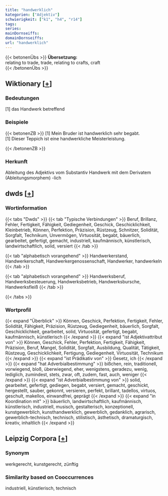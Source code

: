 ```yaml
---
title: "handwerklich"
kategorien: ["Adjektiv"]
schwierigkeit: ["k1", "h4", "r14"]
tags:
series:
mainDornseiffs:
domainDornseiffs:
url: "handwerklich"
---
```


{{< betonenÜbs >}}
**Übersetzung:**  
relating to trade, trade, relating to crafts, craft  
{{< /betonenÜbs >}}

## Wiktionary [[+](https://de.wiktionary.org/wiki/handwerklich)]

### Bedeutungen
[1] das Handwerk betreffend  

### Beispiele
{{< betonenZB >}}
[1] Mein Bruder ist handwerklich sehr begabt.  
[1] Dieser Teppich ist eine handwerkliche Meisterleistung.  

{{< /betonenZB >}}
### Herkunft
Ableitung des Adjektivs vom Substantiv Handwerk mit dem Derivatem (Ableitungsmorphem) -lich  



## dwds [[+](https://www.dwds.de/wb/handwerklich)]

### Wortinformation
{{< tabs "Dwds" >}}
{{< tab "Typische Verbindungen" >}}
Beruf, Brillanz, Fehler, Fertigkeit, Fähigkeit, Gediegenheit, Geschick, Geschicklichkeit, Kleinbetrieb, Können, Perfektion, Präzision, Rüstzeug, Schnitzer, Solidität, Sorgfalt, Technikum, Unvermögen, Virtuosität, begabt, bäuerlich, gearbeitet, gefertigt, gemacht, industriell, kaufmännisch, künstlerisch, landwirtschaftlich, solid, versiert
{{< /tab >}}

{{< tab "alphabetisch vorangehend" >}}
Handwerkerstand, Handwerkerschaft, Handwerkergenossenschaft, Handwerker, handwerkeln
{{< /tab >}}

{{< tab "alphabetisch vorangehend" >}}
Handwerksberuf, Handwerksbesteuerung, Handwerksbetrieb, Handwerksbursche, Handwerksfleiß
{{< /tab >}}

{{< /tabs >}}

### Wortprofil
{{< expand "Überblick" >}} Können, Geschick, Perfektion, Fertigkeit, Fehler, Solidität, Fähigkeit, Präzision, Rüstzeug, Gediegenheit, bäuerlich, Sorgfalt, Geschicklichkeit, gearbeitet, solid, Virtuosität, gefertigt, begabt, kaufmännisch, künstlerisch {{< /expand >}}
{{< expand "ist Adjektivattribut von" >}} Können, Geschick, Fehler, Perfektion, Fertigkeit, Fähigkeit, Präzision, Beruf, Mangel, Solidität, Sorgfalt, Ausbildung, Qualität, Tätigkeit, Rüstzeug, Geschicklichkeit, Fertigung, Gediegenheit, Virtuosität, Technikum {{< /expand >}}
{{< expand "ist Prädikativ von" >}} Gesetz, ich {{< /expand >}}
{{< expand "hat Adverbialbestimmung" >}} bißchen, rein, traditionell, vorwiegend, bloß, überwiegend, eher, wenigstens, geradezu, wenig, lediglich, zumindest, stets, zwar, oft, zudem, fast, auch, weniger {{< /expand >}}
{{< expand "ist Adverbialbestimmung von" >}} solid, gearbeitet, gefertigt, gediegen, begabt, versiert, gemacht, geschickt, hergestellt, sauber, gekonnt, versieren, perfekt, brillant, tadellos, virtuos, geschult, makellos, einwandfrei, geprägt {{< /expand >}}
{{< expand "in Koordination mit" >}} bäuerlich, landwirtschaftlich, kaufmännisch, künstlerisch, industriell, musisch, gestalterisch, konzeptionell, kunstgewerblich, kunsthandwerklich, gewerblich, gedanklich, agrarisch, gewerblich-technisch, technisch, stilistisch, ästhetisch, dramaturgisch, kreativ, inhaltlich {{< /expand >}}

## Leipzig Corpora [[+](https://corpora.uni-leipzig.de/en/res?word=handwerklich&corpusId=deu_newscrawl-public_2018)]


### Synonym
werkgerecht, kunstgerecht, zünftig


### Similarity based on Cooccurrences
industriell, künstlerisch, technisch

